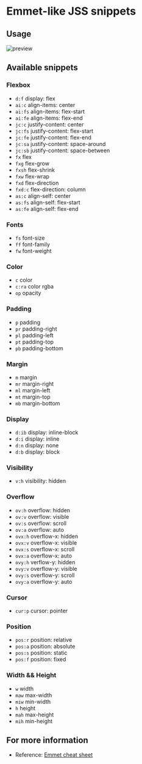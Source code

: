 # Emmet-like JSS snippets

## Usage
![preview](https://github.com/carbonid1/EmmetJSS/raw/master/media/example_1.gif)

## Available snippets
### Flexbox
- `d:f` display: flex
- `ai:c` align-items: center
- `ai:fs` align-items: flex-start
- `ai:fe` align-items: flex-end
- `jc:c` justify-content: center
- `jc:fs` justify-content: flex-start
- `jc:fe` justify-content: flex-end
- `jc:sa` justify-content: space-around
- `jc:sb` justify-content: space-between
- `fx` flex
- `fxg` flex-grow
- `fxsh` flex-shrink
- `fxw` flex-wrap
- `fxd` flex-direction
- `fxd:c` flex-direction: column
- `as:c` align-self: center
- `as:fs` align-self: flex-start
- `as:fe` align-self: flex-end

### Fonts
- `fs` font-size
- `ff` font-family
- `fw` font-weight

### Color
- `c` color
- `c:ra` color rgba
- `op` opacity

### Padding
- `p` padding
- `pr` padding-right
- `pl` padding-left
- `pt` padding-top
- `pb` padding-bottom

### Margin
- `m` margin
- `mr` margin-right
- `ml` margin-left
- `mt` margin-top
- `mb` margin-bottom

### Display
- `d:ib` display: inline-block
- `d:i` display: inline
- `d:n` display: none
- `d:b` display: block

### Visibility
- `v:h` visibility: hidden

### Overflow
- `ov:h` overflow: hidden
- `ov:v` overflow: visible
- `ov:s` overflow: scroll
- `ov:a` overflow: auto
- `ovx:h` overflow-x: hidden
- `ovx:v` overflow-x: visible
- `ovx:s` overflow-x: scroll
- `ovx:a` overflow-x: auto
- `ovy:h` verflow-y: hidden
- `ovy:v` overflow-y: visible
- `ovy:s` overflow-y: scroll
- `ovy:a` overflow-y: auto

### Cursor
- `cur:p` cursor: pointer

### Position
- `pos:r` position: relative
- `pos:a` position: absolute
- `pos:s` position: static
- `pos:f` position: fixed

### Width && Height
- `w` width
- `maw` max-width
- `miw` min-width
- `h` height
- `mah` max-height
- `mih` min-height

## For more information
- Reference: [Emmet cheat sheet](https://docs.emmet.io/cheat-sheet/)

